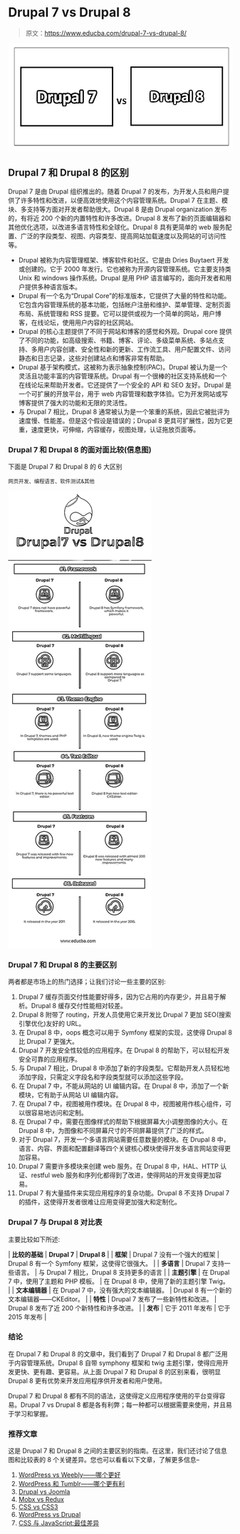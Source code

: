 # Drupal 7 vs Drupal 8

> 原文：<https://www.educba.com/drupal-7-vs-drupal-8/>

![Drupal 7 vs Drupal 8](img/cf38a08e8ca41747dd5cc51170be21a6.png)



## Drupal 7 和 Drupal 8 的区别

Drupal 7 是由 Drupal 组织推出的。随着 Drupal 7 的发布，为开发人员和用户提供了许多特性和改进，以便高效地使用这个内容管理系统。Drupal 7 在主题、模块、多支持等方面对开发者帮助很大。Drupal 8 是由 Drupal organization 发布的，有将近 200 个新的内置特性和许多改进。Drupal 8 发布了新的页面编辑器和其他优化选项，以改进多语言特性和全球化。Drupal 8 具有更简单的 web 服务配置、广泛的字段类型、视图、内容类型、提高网站加载速度以及网站的可访问性等。

*   Drupal 被称为内容管理框架、博客软件和社区。它是由 Dries Buytaert 开发或创建的。它于 2000 年发行。它也被称为开源内容管理系统。它主要支持类 Unix 和 windows 操作系统。Drupal 是用 PHP 语言编写的，面向开发者和用户提供多种语言版本。
*   Drupal 有一个名为“Drupal Core”的标准版本，它提供了大量的特性和功能。它包含内容管理系统的基本功能，包括帐户注册和维护、菜单管理、定制页面布局、系统管理和 RSS 提要。它可以提供或视为一个简单的网站，用户博客，在线论坛，使用用户内容的社区网站。
*   Drupal 的核心主题提供了不同于网站和博客的感觉和外观。Drupal core 提供了不同的功能，如高级搜索、书籍、博客、评论、多级菜单系统、多站点支持、多用户内容创建、安全性和新的更新、工作流工具、用户配置文件、访问静态和日志记录，这些对创建站点和博客非常有帮助。
*   Drupal 基于架构模式，这被称为表示抽象控制(PAC)。Drupal 被认为是一个灵活且功能丰富的内容管理系统。Drupal 有一个很棒的社区支持系统和一个在线论坛来帮助开发者。它还提供了一个安全的 API 和 SEO 友好。Drupal 是一个可扩展的开放平台，用于 web 内容管理和数字体验。它为开发网站或写博客提供了强大的功能和无限的灵活性。
*   与 Drupal 7 相比，Drupal 8 通常被认为是一个笨重的系统，因此它被批评为速度慢、性能差。但是这个假设是错误的；Drupal 8 更具可扩展性，因为它更重，速度更快，可伸缩，内容缓存，视图处理，认证拖放页面等。

### Drupal 7 和 Drupal 8 的面对面比较(信息图)

下面是 Drupal 7 和 Drupal 8 的 6 大区别

<small>网页开发、编程语言、软件测试&其他</small>

![Drupal7 vs Drupal8 Infographics](img/0c2653a32fc22005ec5ce1fd148e549c.png)



### Drupal 7 和 Drupal 8 的主要区别

两者都是市场上的热门选择；让我们讨论一些主要的区别:

1.  Drupal 7 缓存页面交付性能要好得多，因为它占用的内存更少，并且易于解析。Drupal 8 缓存交付性能相对较差。
2.  Drupal 8 附带了 routing，开发人员使用它来开发比 Drupal 7 更加 SEO(搜索引擎优化)友好的 URL。
3.  在 Drupal 8 中，oops 概念可以用于 Symfony 框架的实现，这使得 Drupal 8 比 Drupal 7 更强大。
4.  Drupal 7 开发安全性较低的应用程序。在 Drupal 8 的帮助下，可以轻松开发安全可靠的应用程序。
5.  与 Drupal 7 相比，Drupal 8 中添加了新的字段类型。它帮助开发人员轻松地添加字段，只需定义字段名和字段类型就可以添加这些字段。
6.  在 Drupal 7 中，不能从网站的 UI 编辑内容。在 Drupal 8 中，添加了一个新模块，它有助于从网站 UI 编辑内容。
7.  在 Drupal 7 中，视图被用作模块。在 Drupal 8 中，视图被用作核心组件，可以很容易地访问和定制。
8.  在 Drupal 7 中，需要在图像样式的帮助下根据屏幕大小调整图像的大小。在 Drupal 8 中，为图像和不同屏幕尺寸的不同屏幕提供了广泛的样式。
9.  对于 Drupal 7，开发一个多语言网站需要任意数量的模块。在 Drupal 8 中，语言、内容、界面和配置翻译等四个关键核心模块使得开发多语言网站变得更加容易。
10.  Drupal 7 需要许多模块来创建 web 服务。在 Drupal 8 中，HAL、HTTP 认证、restful web 服务和序列化都得到了改进，使得网站的开发变得更加容易。
11.  Drupal 7 有大量插件来实现应用程序的复杂功能。Drupal 8 不支持 Drupal 7 的插件，这使得开发者很难让应用变得更加强大和定制化。

### Drupal 7 与 Drupal 8 对比表

主要比较如下所述:

| **比较的基础** | **Drupal 7** | **Drupal 8** |
| **框架** | Drupal 7 没有一个强大的框架 | Drupal 8 有一个 Symfony 框架，这使得它很强大。 |
| **多语言** | Drupal 7 支持一些语言。 | 与 Drupal 7 相比，Drupal 8 支持更多的语言 |
| **主题引擎** | 在 Drupal 7 中，使用了主题和 PHP 模板。 | 在 Drupal 8 中，使用了新的主题引擎 Twig。 |
| **文本编辑器** | 在 Drupal 7 中，没有强大的文本编辑器。 | Drupal 8 有一个新的文本编辑器——CKEditor。 |
| **特性** | Drupal 7 发布了一些新特性和改进。 | Drupal 8 发布了近 200 个新特性和许多改进。 |
| **发布** | 它于 2011 年发布 | 它于 2015 年发布 |

### 结论

在 Drupal 7 和 Drupal 8 的文章中，我们看到了 Drupal 7 和 Drupal 8 都广泛用于内容管理系统。Drupal 8 自带 symphony 框架和 twig 主题引擎，使得应用开发更快、更有趣、更容易。从上面 Drupal 7 和 Drupal 8 的区别来看，很明显 Drupal 8 更有优势来开发应用程序供开发者和用户使用。

Drupal 7 和 Drupal 8 都有不同的语法，这使得定义应用程序使用的平台变得容易。Drupal 7 vs Drupal 8 都是各有利弊；每一种都可以根据需要来使用，并且易于学习和掌握。

### 推荐文章

这是 Drupal 7 和 Drupal 8 之间的主要区别的指南。在这里，我们还讨论了信息图和比较表的 8 个关键差异。您也可以看看以下文章，了解更多信息–

1.  [WordPress vs Weebly——哪个更好](https://www.educba.com/wordpress-vs-weebly/)
2.  [WordPress 和 Tumblr——哪个更有利](https://www.educba.com/wordpress-vs-tumblr/)
3.  [Drupal vs Joomla](https://www.educba.com/drupal-vs-joomla/)
4.  [Mobx vs Redux](https://www.educba.com/mobx-vs-redux/)
5.  [CSS vs CSS3](https://www.educba.com/css-vs-css3/)
6.  [WordPress vs Drupal](https://www.educba.com/wordpress-vs-drupal/)
7.  [CSS 与 JavaScript:最佳差异](https://www.educba.com/css-vs-javascript/)





